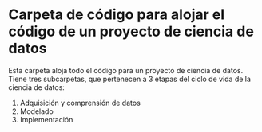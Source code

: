 # Carpeta de código para alojar el código de un proyecto de ciencia de datos

Esta carpeta aloja todo el código para un proyecto de ciencia de datos. Tiene tres subcarpetas, que pertenecen a 3 etapas del ciclo de vida de la ciencia de datos:

1. Adquisición y comprensión de datos
2. Modelado
3. Implementación
